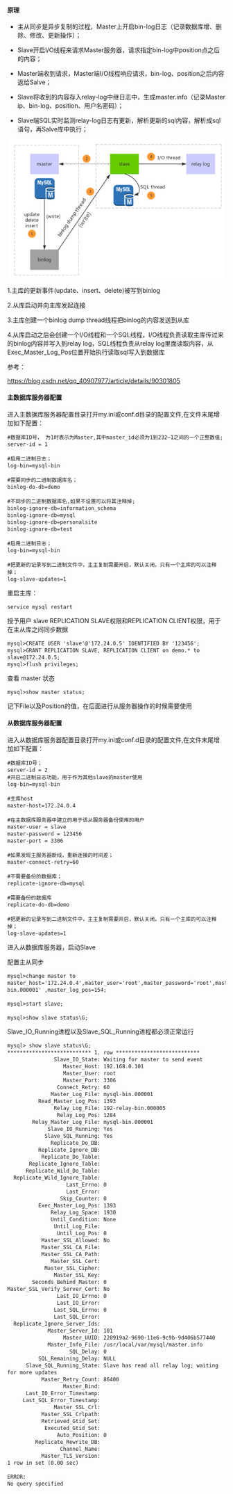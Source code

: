 #### 原理

- 主从同步是异步复制的过程，Master上开启bin-log日志（记录数据库增、删除、修改、更新操作）；

- Slave开启I/O线程来请求Master服务器，请求指定bin-log中position点之后的内容；

- Master端收到请求，Master端I/O线程响应请求，bin-log、position之后内容返给Salve；

- Slave将收到的内容存入relay-log中继日志中，生成master.info（记录Master ip、bin-log、position、用户名密码）；

- Slave端SQL实时监测relay-log日志有更新，解析更新的sql内容，解析成sql语句，再Salve库中执行；

![image](../image/mysql/1.png)

1.主库的更新事件(update、insert、delete)被写到binlog

2.从库启动并向主库发起连接

3.主库创建一个binlog dump thread线程把binlog的内容发送到从库

4.从库启动之后会创建一个I/O线程和一个SQL线程，I/O线程负责读取主库传过来的binlog内容并写入到relay log，SQL线程负责从relay log里面读取内容，从Exec_Master_Log_Pos位置开始执行读取sql写入到数据库

参考：

https://blog.csdn.net/qq_40907977/article/details/90301805

#### 主数据库服务器配置

进入主数据库服务器配置目录打开my.ini或conf.d目录的配置文件,在文件末尾增加如下配置：

```
#数据库ID号， 为1时表示为Master,其中master_id必须为1到232–1之间的一个正整数值; 
server-id = 1

#启用二进制日志；
log-bin=mysql-bin

#需要同步的二进制数据库名；
binlog-do-db=demo

#不同步的二进制数据库名,如果不设置可以将其注释掉;
binlog-ignore-db=information_schema
binlog-ignore-db=mysql
binlog-ignore-db=personalsite
binlog-ignore-db=test

#启用二进制日志；
log-bin=mysql-bin 

#把更新的记录写到二进制文件中，主主复制需要开启，默认关闭，只有一个主库的可以注释掉；
log-slave-updates=1
```

重启主库：
```
service mysql restart
```

授予用户 slave REPLICATION SLAVE权限和REPLICATION CLIENT权限，用于在主从库之间同步数据

```
mysql>CREATE USER 'slave'@'172.24.0.5' IDENTIFIED BY '123456';
mysql>GRANT REPLICATION SLAVE, REPLICATION CLIENT on demo.* to slave@172.24.0.5;
mysql>flush privileges;

```

查看 master 状态
```
mysql>show master status;
```

记下File以及Position的值，在后面进行从服务器操作的时候需要使用

#### 从数据库服务器配置

进入从数据库服务器配置目录打开my.ini或conf.d目录的配置文件,在文件末尾增加如下配置：

```
#数据库ID号；
server-id = 2  
#开启二进制日志功能，用于作为其他slave的master使用
log-bin=mysql-bin

#主库host
master-host=172.24.0.4

#在主数据库服务器中建立的用于该从服务器备份使用的用户
master-user = slave
master-password = 123456
master-port = 3306

#如果发现主服务器断线，重新连接的时间差；
master-connect-retry=60

#不需要备份的数据库； 
replicate-ignore-db=mysql

#需要备份的数据库
replicate-do-db=demo

#把更新的记录写到二进制文件中，主主复制需要开启，默认关闭，只有一个主库的可以注释掉；
log-slave-updates=1
```

进入从数据库服务器，启动Slave

配置主从同步

```
mysql>change master to master_host='172.24.0.4',master_user='root',master_password='root',master_log_file='mysql-bin.000001' ,master_log_pos=154;

mysql>start slave;

mysql>show slave status\G;

```

Slave_IO_Running进程以及Slave_SQL_Running进程都必须正常运行

```
mysql> show slave status\G;
*************************** 1. row ***************************
               Slave_IO_State: Waiting for master to send event
                  Master_Host: 192.168.0.101
                  Master_User: root
                  Master_Port: 3306
                Connect_Retry: 60
              Master_Log_File: mysql-bin.000001
          Read_Master_Log_Pos: 1393
               Relay_Log_File: 192-relay-bin.000005
                Relay_Log_Pos: 1284
        Relay_Master_Log_File: mysql-bin.000001
             Slave_IO_Running: Yes
            Slave_SQL_Running: Yes
              Replicate_Do_DB: 
          Replicate_Ignore_DB: 
           Replicate_Do_Table: 
       Replicate_Ignore_Table: 
      Replicate_Wild_Do_Table: 
  Replicate_Wild_Ignore_Table: 
                   Last_Errno: 0
                   Last_Error: 
                 Skip_Counter: 0
          Exec_Master_Log_Pos: 1393
              Relay_Log_Space: 1930
              Until_Condition: None
               Until_Log_File: 
                Until_Log_Pos: 0
           Master_SSL_Allowed: No
           Master_SSL_CA_File: 
           Master_SSL_CA_Path: 
              Master_SSL_Cert: 
            Master_SSL_Cipher: 
               Master_SSL_Key: 
        Seconds_Behind_Master: 0
Master_SSL_Verify_Server_Cert: No
                Last_IO_Errno: 0
                Last_IO_Error: 
               Last_SQL_Errno: 0
               Last_SQL_Error: 
  Replicate_Ignore_Server_Ids: 
             Master_Server_Id: 101
                  Master_UUID: 220919a2-9690-11e6-9c9b-9d406b577440
             Master_Info_File: /usr/local/var/mysql/master.info
                    SQL_Delay: 0
          SQL_Remaining_Delay: NULL
      Slave_SQL_Running_State: Slave has read all relay log; waiting for more updates
           Master_Retry_Count: 86400
                  Master_Bind: 
      Last_IO_Error_Timestamp: 
     Last_SQL_Error_Timestamp: 
               Master_SSL_Crl: 
           Master_SSL_Crlpath: 
           Retrieved_Gtid_Set: 
            Executed_Gtid_Set: 
                Auto_Position: 0
         Replicate_Rewrite_DB: 
                 Channel_Name: 
           Master_TLS_Version: 
1 row in set (0.00 sec)

ERROR: 
No query specified


```